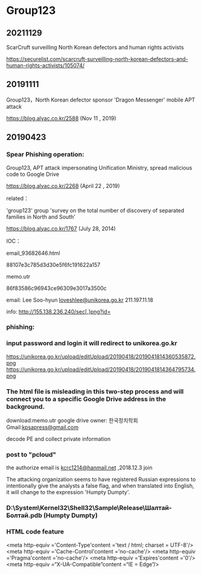 # Group123

## 20211129

ScarCruft surveilling North Korean defectors and human rights activists

https://securelist.com/scarcruft-surveilling-north-korean-defectors-and-human-rights-activists/105074/

## 20191111

Group123，North Korean defector sponsor 'Dragon Messenger' mobile APT attack

https://blog.alyac.co.kr/2588 (Nov 11 , 2019)

## 20190423

### Spear Phishing operation:

Group123, APT attack impersonating Unification Ministry, spread malicious code to Google Drive

https://blog.alyac.co.kr/2268 (April 22 , 2019)


related：

'group123' group 'survey on the total number of discovery of separated families in North and South'

https://blog.alyac.co.kr/1767 (July 28, 2014)

IOC：

email_93682646.html

88107e3c785d3d30e5f6fc191622a157

memo.utr

86f83586c96943ce96309e3017a3500c

email:
Lee Soo-hyun <loveshlee@unikorea.go.kr>
211.197.11.18

info:
http://155.138.236.240/sec[.]png?id=

### phishing:

### input password and login it will redirect to unikorea.go.kr
https://unikorea.go.kr/upload/editUpload/20190418/2019041814360535872.png
https://unikorea.go.kr/upload/editUpload/20190418/2019041814364795734.png

### The html file is misleading in this two-step process and will connect you to a specific Google Drive address in the background.

download:memo.utr
google drive owner: 한국정치학회
Gmail:kpsapress@gmail.com

decode PE and collect private information 
### post to "pcloud"
the authorize email is kcrc1214@hanmail.net ,2018.12.3 join


The attacking organization seems to have registered Russian expressions to intentionally give the analysts a false flag, and when translated into English, it will change to the expression 'Humpty Dumpty'.

### D:\System\Kernel32\Shell32\Sample\Release\Шалтай-Болтай.pdb (Humpty Dumpty)

### HTML code feature

<meta http-equiv ='Content-Type'content ='text / html; charset = UTF-8'/>
<meta http-equiv ='Cache-Control'content ='no-cache'/>
<meta http-equiv ='Pragma'content ='no-cache'/>
<meta http-equiv ='Expires'content ='0'/>
<meta http-equiv =“X-UA-Compatible”content =“IE = Edge”/>




